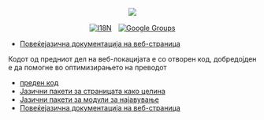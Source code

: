 <p align="center"><a href="https://wac.tax"><img src="https://cdn.jsdelivr.net/gh/wactax/img/logo.svg"/></a></p><p align="center"><a href="https://github.com/wactax/wac.tax/blob/main/doc/README.md#readme"><img alt="I18N" src="https://cdn.jsdelivr.net/gh/wactax/img/t.svg"/></a>　<a href="https://groups.google.com/u/2/g/wactax"><img alt="Google Groups" src="https://cdn.jsdelivr.net/gh/wactax/img/g-groups.svg"/></a></p>

* [Повеќејазична документација на веб-страница](https://github.com/xxai-doc)

Кодот од предниот дел на веб-локацијата е со отворен код, добредојден е да помогне во оптимизирањето на преводот

* [преден код](https://github.com/xxai-art/web)
* [Јазични пакети за страницата како целина](https://github.com/xxai-art/web/tree/main/i18n)
* [Јазични пакети за модули за најавување](https://github.com/wacpkg/user/tree/main/ui.i18n)
* [Повеќејазична документација на веб-страница](https://github.com/xxai-doc)
